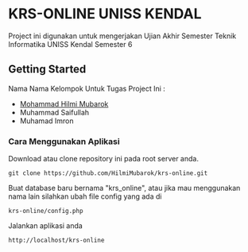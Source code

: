 # KRS-ONLINE UNISS KENDAL

Project ini digunakan untuk mengerjakan Ujian Akhir Semester Teknik Informatika UNISS Kendal Semester 6

## Getting Started

Nama Nama Kelompok Untuk Tugas Project Ini :
* [Mohammad Hilmi Mubarok](https://github.com/HilmiMubarok)
* Muhammad Saifullah
* Muhamad Imron

### Cara Menggunakan Aplikasi

Download atau clone repository ini pada root server anda.

```
git clone https://github.com/HilmiMubarok/krs-online.git
```

Buat database baru bernama "krs_online", atau jika mau menggunakan nama lain silahkan ubah file config yang ada di

```
krs-online/config.php
```

Jalankan aplikasi anda

```
http://localhost/krs-online
```
